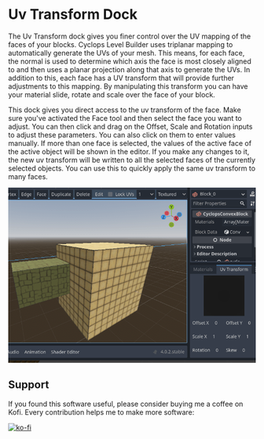 # Uv Transform Dock

The Uv Transform dock gives you finer control over the UV mapping of the faces of your blocks.  Cyclops Level Builder uses triplanar mapping to automatically generate the UVs of your mesh.  This means, for each face, the normal is used to determine which axis the face is most closely aligned to and then uses a planar projection along that axis to generate the UVs.  In addition to this, each face has a UV transform that will provide further adjustments to this mapping.  By manipulating this transform you can have your material slide, rotate and scale over the face of your block.

This dock gives you direct access to the uv transform of the face.  Make sure you've activated the Face tool and then select the face you want to adjust.  You can then click and drag on the Offset, Scale and Rotation inputs to adjust these parameters.  You can also click on them to enter values manually.  If more than one face is selected, the values of the active face of the active object will be shown in the editor.  If you make any changes to it, the new uv transform will be written to all the selected faces of the currently selected objects.  You can use this to quickly apply the same uv transform to many faces.

![Using UV Transform dock](using_uv_transform_dock.gif)


## Support

If you found this software useful, please consider buying me a coffee on Kofi.  Every contribution helps me to make more software:

[![ko-fi](https://ko-fi.com/img/githubbutton_sm.svg)](https://ko-fi.com/Y8Y43J6OB)
